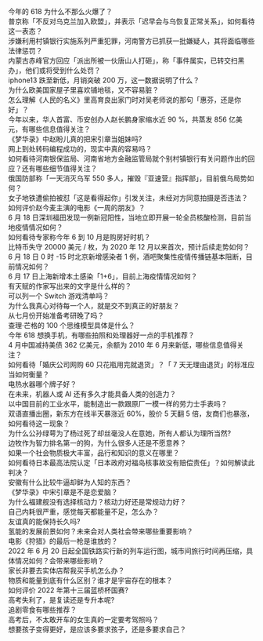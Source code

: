 今年的 618 为什么不那么火爆了？  
普京称「不反对乌克兰加入欧盟」，并表示「迟早会与乌恢复正常关系」，如何看待这一表态？  
涉嫌利用村镇银行实施系列严重犯罪，河南警方已抓获一批嫌疑人，其将面临哪些法律惩罚？  
内蒙古赤峰官方回应「派出所被一伙唐山人打砸」，称「事件属实，已转交扫黑办」，他们或将受到什么处罚？  
iphone13 跌至新低，月销突破 200  万，这一数据说明了什么？  
为什么欧美国家屋子里喜欢铺地毯，又不容易脏？  
怎么理解《人民的名义》里高育良出家门时对吴老师说的那句「惠芬，还是你好」？  
今年以来，华人首富、币安创办人赵长鹏身家缩水近 90 %，共蒸发 856 亿美元，有哪些信息值得关注？  
《梦华录》中赵盼儿真的把宋引章当姐妹吗?  
网上到处转码编程成功的，现实中真的容易吗？  
如何看待河南银保监局、河南省地方金融监管局就个别村镇银行有关问题作出的回应？还有哪些细节值得关注？  
俄国防部称「一天消灭乌军 550 多人，摧毁『亚速营』指挥部」，目前俄乌局势如何？  
女子地铁遭偷拍被怼「这是看得起你」引发关注，未经对方同意拍摄是否违法？  
如何评价赵今麦主演的电影《一周的朋友》？  
6 月 18 日深圳福田发现一例新冠阳性，当地立即开展一轮全员核酸检测，目前当地疫情情况如何？  
如何看待专家称今年 6 到 10 月是购房好时机？  
比特币失守 20000 美元 / 枚，为 2020 年 12 月以来首次，预计后续走势如何？  
6 月 18 日 0 时 -15 时北京新增感染者 1 例，酒吧聚集性疫情传播链基本阻断，目前情况如何？  
6 月 17 日上海新增本土感染「1+6」，目前上海疫情情况如何？  
有天赋的作家写出来的文字是什么样的？  
可以列一个 Switch 游戏清单吗？  
为什么我真心对待每一个人，就是交不到真正的好朋友？  
从七月份开始准备考研晚了吗？  
查理·芒格的 100 个思维模型具体是什么？  
今年 618 想换手机，有哪些拍照和处理器好一点的手机推荐？  
4 月中国减持美债 362 亿美元，余额为 2010 年 6 月来新低，哪些信息值得关注？  
如何看待「婚庆公司网购 60 只花瓶用完就退货」？「 7 天无理由退货」的标准应当如何衡量？  
电热水器哪个牌子好？  
在未来，机器人或 AI 还有多久才能具备人类的创造力？  
以中国目前的工业水平，能制造出一款跟原厂一模一样的劳力士手表吗？  
双语直播出圈，新东方在线半天暴涨近 60%，股价 5 天翻 5 倍，友商们也暴涨，如何看待这一现象？  
为什么公孙绿萼为了杨过死了却丝毫没人在意她，所有人都认为理所当然?  
边牧作为智力排名第一的狗，为什么很多人还是不愿意养？  
如果一个社会物质极大丰富，品行和知识的意义在哪里？  
如何看待日本最高法院认定「日本政府对福岛核事故没有赔偿责任」？如何解读此判决？  
安徽有什么比较牛逼却鲜为人知的东西？  
《梦华录》中宋引章是不是恋爱脑？  
为什么福建舰没有选择核动力？核动力好还是常规动力好？  
自己内耗很严重，感觉每天都能量不足，怎么办？  
友谊真的能保持长久吗?  
氢能的发展前景如何？未来会对人类社会带来哪些重要影响？  
电影《狩猎》的最后一枪是谁放的？  
2022 年 6 月 20 日起全国铁路实行新的列车运行图，城市间旅行时间再压缩，具体情况如何？会带来哪些影响？  
家长非要去实体店帮我买手机怎么办？  
物质和能量到底有什么区别？谁才是宇宙存在的根本？  
如何评价 2022 年第十三届蓝桥杯国赛?  
高考失利了，是复读还是专升本呢?  
追剧零食有哪些推荐？  
高考后，不太敢开车的女生真的一定要考驾照吗？  
想要孩子变得更好，是应该多要求孩子，还是多要求自己？  
